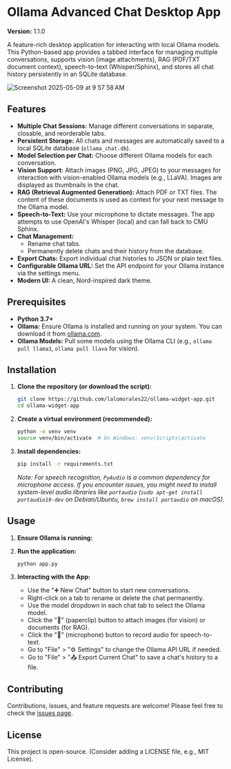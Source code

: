 # Ollama Advanced Chat Desktop App

**Version:** 1.1.0


A feature-rich desktop application for interacting with local Ollama models. This Python-based app provides a tabbed interface for managing multiple conversations, supports vision (image attachments), RAG (PDF/TXT document context), speech-to-text (Whisper/Sphinx), and stores all chat history persistently in an SQLite database.

![Screenshot 2025-05-09 at 9 57 58 AM](https://github.com/user-attachments/assets/c0fda04f-23b8-45f1-8015-791e6090ffbc)

## Features

* **Multiple Chat Sessions:** Manage different conversations in separate, closable, and reorderable tabs.
* **Persistent Storage:** All chats and messages are automatically saved to a local SQLite database (`ollama_chat.db`).
* **Model Selection per Chat:** Choose different Ollama models for each conversation.
* **Vision Support:** Attach images (PNG, JPG, JPEG) to your messages for interaction with vision-enabled Ollama models (e.g., LLaVA). Images are displayed as thumbnails in the chat.
* **RAG (Retrieval Augmented Generation):** Attach PDF or TXT files. The content of these documents is used as context for your next message to the Ollama model.
* **Speech-to-Text:** Use your microphone to dictate messages. The app attempts to use OpenAI's Whisper (local) and can fall back to CMU Sphinx.
* **Chat Management:**
    * Rename chat tabs.
    * Permanently delete chats and their history from the database.
* **Export Chats:** Export individual chat histories to JSON or plain text files.
* **Configurable Ollama URL:** Set the API endpoint for your Ollama instance via the settings menu.
* **Modern UI:** A clean, Nord-inspired dark theme.

## Prerequisites

* **Python 3.7+**
* **Ollama:** Ensure Ollama is installed and running on your system. You can download it from [ollama.com](https://ollama.com/).
* **Ollama Models:** Pull some models using the Ollama CLI (e.g., `ollama pull llama3`, `ollama pull llava` for vision).

## Installation

1.  **Clone the repository (or download the script):**
    ```bash
    git clone https://github.com/lalomorales22/ollama-widget-app.git
    cd ollama-widget-app
    ```

2.  **Create a virtual environment (recommended):**
    ```bash
    python -m venv venv
    source venv/bin/activate  # On Windows: venv\Scripts\activate
    ```

3.  **Install dependencies:**
    ```bash
    pip install -r requirements.txt
    ```
    *Note: For speech recognition, `PyAudio` is a common dependency for microphone access. If you encounter issues, you might need to install system-level audio libraries like `portaudio` (`sudo apt-get install portaudio19-dev` on Debian/Ubuntu, `brew install portaudio` on macOS).*

## Usage

1.  **Ensure Ollama is running:**


2.  **Run the application:**
    ```bash
    python app.py
    ```


3.  **Interacting with the App:**
    * Use the "➕ New Chat" button to start new conversations.
    * Right-click on a tab to rename or delete the chat permanently.
    * Use the model dropdown in each chat tab to select the Ollama model.
    * Click the "📎" (paperclip) button to attach images (for vision) or documents (for RAG).
    * Click the "🎤" (microphone) button to record audio for speech-to-text.
    * Go to "File" > "⚙️ Settings" to change the Ollama API URL if needed.
    * Go to "File" > "📤 Export Current Chat" to save a chat's history to a file.

## Contributing

Contributions, issues, and feature requests are welcome! Please feel free to check the [issues page](https://github.com/lalomorales22/ollama-widget-app/issues).

## License

This project is open-source. (Consider adding a LICENSE file, e.g., MIT License).
